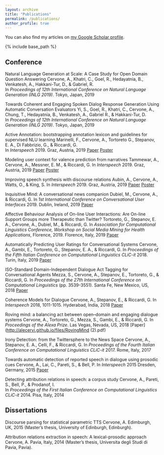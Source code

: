 ```yaml
---
layout: archive
title: "Publications"
permalink: /publications/
author_profile: true
---
```


  You can also find my articles on [my Google Scholar profile](https://scholar.google.it/citations?user=o4OksrQAAAAJ&hl=en "Scholar").


{% include base_path %}

## Conference

Natural Language Generation at Scale: A Case Study for Open Domain Question Answering
Cervone, A., Khatri, C., Goel, R., Hedayatnia, B., Venkatesh, A., Hakkani-Tur, D., & Gabriel, R.  
In <i> Proceedings of 12th International Conference on Natural Language Generation (INLG 2019)</i>. 
Tokyo, Japan, 2019

Towards Coherent and Engaging Spoken Dialog Response Generation Using Automatic Conversation Evaluators
Yi, S., Goel, R., Khatri, C., Cervone, A., Chung, T., Hedayatnia, B., Venkatesh, A., Gabriel R., & Hakkani-Tur, D.  
In <i> Proceedings of 12th International Conference on Natural Language Generation (INLG 2019)</i>.
Tokyo, Japan, 2019

Active Annotation: bootstrapping annotation lexicon and guidelines for supervised NLU learning
Marinelli, F., Cervone, A., Tortoreto G., Stepanov, E. A., Di Fabbrizio, G., & Riccardi, G.  
In <i>Interspeech</i> 2019. 
Graz, Austria, 2019
[Paper](http://alecervi.github.io/files/2537.pdf) [Poster](http://alecervi.github.io/files/IS19_AA_Poster_final_.pdf)

Modeling user context for valence prediction from narratives
Tammewar, A., Cervone, A., Messner, E. M., & Riccardi, G. 
In <i>Interspeech</i> 2019. 
Graz, Austria, 2019
[Paper](http://alecervi.github.io/files/2489.pdf) [Poster](http://alecervi.github.io/files/ppt3.pdf)

Improving speech synthesis with discourse relations
Aubin, A., Cervone, A., Watts, O., & King, S. 
In <i>Interspeech</i> 2019. 
Graz, Austria, 2019
[Paper](http://alecervi.github.io/files/1945.pdf) [Poster](https://alecervi.github.io/files/Poster_PowerPoint_Version_2019-09-10.pdf)

Inquisitive Mind: A conversational news companion
Dubiel, M., Cervone, A., & Riccardi, G. 
In <i>1st International Conference on Conversational User Interfaces</i> 2019. 
Dublin, Ireland, 2019
[Paper](http://alecervi.github.io/files/Dubiel_etal_CUI_2019_Inquisitive_mind_a_conversational_news_companion.pdf)

Affective Behaviour Analysis of On-line User Interactions: Are On-line Support Groups more Therapeutic than Twitter?
Tortoreto, G., Stepanov, E. A., Cervone, A., Dubiel, M., & Riccardi, G. 
In <i>Association for Computational Linguistics Conference, Workshop on Social Media Mining for Health Applications</i>, Florence, 2019. 
Florence, Italy, 2019
[Paper](http://alecervi.github.io/files/W19-3211.pdf)

Automatically Predicting User Ratings for Conversational Systems
Cervone, A., Gambi, E., Tortoreto, G., Stepanov, E. A., & Riccardi, G. 
In <i>Proceedings of the Fifth Italian Conference on Computational Linguistics CLiC-it</i> 2018. 
Turin, Italy, 2019
[Paper](http://alecervi.github.io/files/paper32.pdf)
  
ISO-Standard Domain-Independent Dialogue Act Tagging for Conversational Agents
Mezza, S., Cervone, A., Stepanov, E., Tortoreto, G., & Riccardi, G. 
In <i>Proceedings of the 27th International Conference on Computational Linguistics</i> (pp. 3539-3551). 
Santa Fe, New Mexico, US, 2018
[Paper](http://alecervi.github.io/files/C18-1300.pdf)

Coherence Models for Dialogue
Cervone, A., Stepanov, E., & Riccardi, G.
In <i>Interspeech</i> 2018, 1011-1015. 
Hyderabad, India, 2018
[Paper](http://alecervi.github.io/files/2446.pdf)

Roving mind: a balancing act between open–domain and engaging dialogue systems
Cervone, A., Tortoreto, G., Mezza, S., Gambi, E., & Riccardi, G. 
In <i>Proceedings of the Alexa Prize</i>. 
Las Vegas, Nevada, US, 2018
[Paper](http://alecervi.github.io/files/RovingMind (2).pdf)

Irony Detection: from the Twittersphere to the News Space
Cervone, A., Stepanov, E. A., Celli, F., & Riccardi, G.
In <i>Proceedings of the Fourth Italian Conference on Computational Linguistics CLiC-it</i> 2017.
Rome, Italy, 2017

Towards automatic detection of reported speech in dialogue using prosodic cues
Cervone, A., Lai, C., Pareti, S., & Bell, P. 
In <i>Interspeech</i> 2015
Dresden, Germany, 2015
[Paper](http://alecervi.github.io/files/cervone2015quotes.pdf)

Detecting attribution relations in speech: a corpus study
Cervone, A., Pareti, S., Bell, P., & Prodanof, I.  
In <i>Proceedings of the First Italian Conference on Computational Linguistics CLiC-it</i> 2014.
Pisa, Italy, 2014
  

## Dissertations

Discourse parsing for statistical parametric TTS
Cervone, A. 
Edimburgh, UK, 2015
(Master’s thesis, University of Edinburgh, Edinburgh).

Attribution relations extraction in speech: A lexical-prosodic approach
Cervone, A. 
Pavia, Italy, 2014
(Master’s thesis, Universita degli Studi di Pavia, Pavia).





